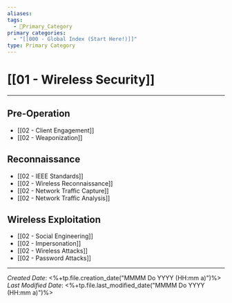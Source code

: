 ```yaml
---
aliases: 
tags:
  - 🥇Primary_Category
primary categories:
  - "[[000 - Global Index (Start Here!)]]"
type: Primary Category
---
```

# [[01 - Wireless Security]]

***

## Pre-Operation

* [[02 - Client Engagement]]
* [[02 - Weaponization]]

## Reconnaissance

* [[02 - IEEE Standards]]
* [[02 - Wireless Reconnaissance]]
* [[02 - Network Traffic Capture]]
* [[02 - Network Traffic Analysis]]

## Wireless Exploitation

* [[02 - Social Engineering]]
* [[02 - Impersonation]]
* [[02 - Wireless Attacks]]
* [[02 - Password Attacks]]

***

*Created Date*: <%+tp.file.creation_date("MMMM Do YYYY (HH:mm a)")%>
*Last Modified Date*: <%+tp.file.last_modified_date("MMMM Do YYYY (HH:mm a)")%>
